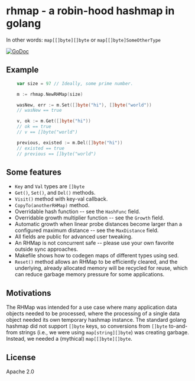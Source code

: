 # rhmap - a robin-hood hashmap in golang

In other words: `map[[]byte][]byte` or `map[[]byte]SomeOtherType`

[![GoDoc](https://godoc.org/github.com/couchbase/rhmap?status.svg)](https://godoc.org/github.com/couchbase/rhmap)

## Example
```go
    var size = 97 // Ideally, some prime number.

    m := rhmap.NewRHMap(size)

    wasNew, err := m.Set([]byte("hi"), []byte("world"))
    // wasNew == true

    v, ok := m.Get([]byte("hi"))
    // ok == true
    // v == []byte("world")

    previous, existed := m.Del([]byte("hi"))
    // existed == true
    // previous == []byte("world")
```

## Some features

* `Key` and `Val` types are `[]byte`
* `Get()`, `Set()`, and `Del()` methods.
* `Visit()` method with key-val callback.
* `CopyTo(anotherRHMap)` method.
* Overridable hash function -- see the `HashFunc` field.
* Overridable growth multiplier function -- see the `Growth` field.
* Automatic growth when linear probe distances become larger than a
  configured maximum distance -- see the `MaxDistance` field.
* All fields are public for advanced user tweaking.
* An RHMap is not concurrent safe -- please use your own favorite
  outside sync approaches.
* Makefile shows how to codegen maps of different types using sed.
* `Reset()` method allows an RHMap to be efficiently cleared, and the
  underlying, already allocated memory will be recycled for reuse,
  which can reduce garbage memory pressure for some applications.

## Motivations

The RHMap was intended for a use case where many application data
objects needed to be processed, where the processing of a single data
object needed its own temporary hashmap instance.  The standard golang
hashmap did not support `[]byte` keys, so conversions from `[]byte`
to-and-from strings (i.e., we were using `map[string][]byte`) was
creating garbage.  Instead, we needed a (mythical)
`map[[]byte][]byte`.

## License

Apache 2.0
